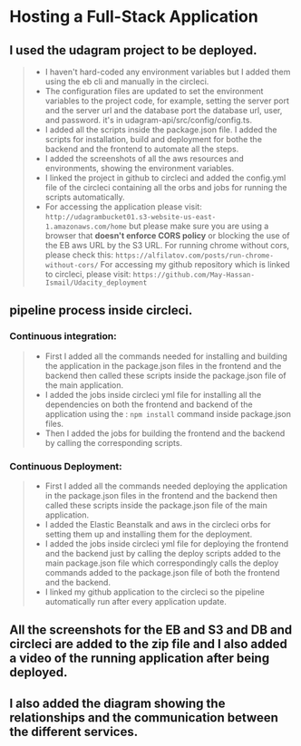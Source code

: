 # Hosting a Full-Stack Application

## I used the udagram project to be deployed.
> - I haven't hard-coded any environment variables but I added them using the eb cli and manually in the circleci.
> - The configuration files are updated to set the environment variables to the project code, for example, setting the server port and the server url and the database port the database url, user, and password. it's in udagram-api/src/config/config.ts.
> - I added all the scripts inside the package.json file. I added the scripts for installation, build and deployment for bothe the backend and the frontend to automate all the steps.
> - I added the screenshots of all the aws resources and environments, showing the environment variables.
> - I linked the project in github to circleci and added the config.yml file of the circleci containing all the orbs and jobs for running the scripts automatically.
> - For accessing the application please visit: `http://udagrambucket01.s3-website-us-east-1.amazonaws.com/home` but please make sure you are using a browser that **doesn't enforce CORS policy** or blocking the use of the EB aws URL by the S3 URL. For running chrome without cors, please check this: `https://alfilatov.com/posts/run-chrome-without-cors/`
> For accessing my github repository which is linked to circleci, please visit: `https://github.com/May-Hassan-Ismail/Udacity_deployment`

## pipeline process inside circleci.
### Continuous integration:
> - First I added all the commands needed for installing and building the application in the package.json files in the frontend and the backend then called these scripts inside the package.json file of the main application.
> - I added the jobs inside circleci yml file for installing all the dependencies on both the frontend and backend of the application using the : `npm install` command inside package.json files.
> - Then I added the jobs for building the frontend and the backend by calling the corresponding scripts.

### Continuous Deployment:
> - First I added all the commands needed deploying the application in the package.json files in the frontend and the backend then called these scripts inside the package.json file of the main application.
> - I added the Elastic Beanstalk and aws in the circleci orbs for setting them up and installing them for the deployment.
> - I added the jobs inside circleci yml file for deploying the frontend and the backend just by calling the deploy scripts added to the main package.json file which correspondingly calls the deploy commands added to the package.json file of both the frontend and the backend.
> - I linked my github application to the circleci so the pipeline automatically run after every application update.

## All the screenshots for the EB and S3 and DB and circleci are added to the zip file and I also added a video of the running application after being deployed.

## I also added the diagram showing the relationships and the communication between the different services.